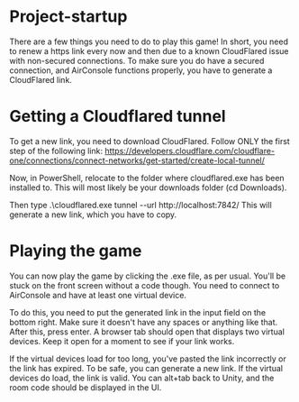 # Project-startup

There are a few things you need to do to play this game! In short, you need to renew a https link every now and then due to a known CloudFlared issue with non-secured connections.
To make sure you do have a secured connection, and AirConsole functions properly, you have to generate a CloudFlared link.

# Getting a Cloudflared tunnel

To get a new link, you need to download CloudFlared. Follow ONLY the first step of the following link:
https://developers.cloudflare.com/cloudflare-one/connections/connect-networks/get-started/create-local-tunnel/

Now, in PowerShell, relocate to the folder where cloudflared.exe has been installed to. 
This will most likely be your downloads folder (cd Downloads).

Then type .\cloudflared.exe tunnel --url http://localhost:7842/
This will generate a new link, which you have to copy.

# Playing the game

You can now play the game by clicking the .exe file, as per usual. You'll be stuck on the front screen without a code though.
You need to connect to AirConsole and have at least one virtual device. 

To do this, you need to put the generated link in the input field on the bottom right. Make sure it doesn't have any spaces or anything like that.
After this, press enter. A browser tab should open that displays two virtual devices. Keep it open for a moment to see if your link works.

If the virtual devices load for too long, you've pasted the link incorrectly or the link has expired. To be safe, you can generate a new link.
If the virtual devices do load, the link is valid. You can alt+tab back to Unity, and the room code should be displayed in the UI.
